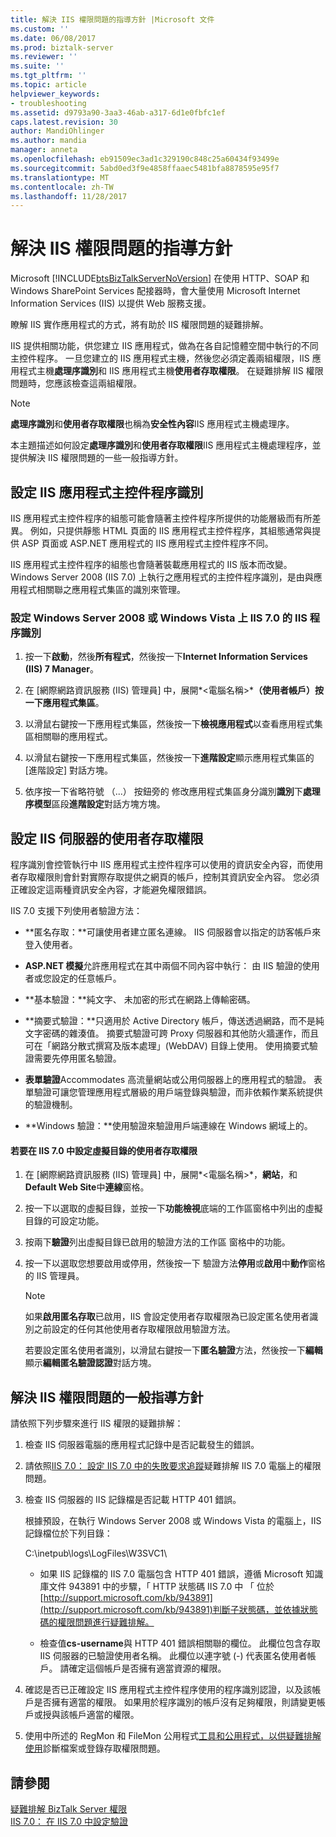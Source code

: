 ```yaml
---
title: 解決 IIS 權限問題的指導方針 |Microsoft 文件
ms.custom: ''
ms.date: 06/08/2017
ms.prod: biztalk-server
ms.reviewer: ''
ms.suite: ''
ms.tgt_pltfrm: ''
ms.topic: article
helpviewer_keywords:
- troubleshooting
ms.assetid: d9793a90-3aa3-46ab-a317-6d1e0fbfc1ef
caps.latest.revision: 30
author: MandiOhlinger
ms.author: mandia
manager: anneta
ms.openlocfilehash: eb91509ec3ad1c329190c848c25a60434f93499e
ms.sourcegitcommit: 5abd0ed3f9e4858ffaaec5481bfa8878595e95f7
ms.translationtype: MT
ms.contentlocale: zh-TW
ms.lasthandoff: 11/28/2017
---
```

# <a name="guidelines-for-resolving-iis-permissions-problems"></a>解決 IIS 權限問題的指導方針
Microsoft [!INCLUDE[btsBizTalkServerNoVersion](../includes/btsbiztalkservernoversion-md.md)] 在使用 HTTP、SOAP 和 Windows SharePoint Services 配接器時，會大量使用 Microsoft Internet Information Services (IIS) 以提供 Web 服務支援。  
  
 瞭解 IIS 實作應用程式的方式，將有助於 IIS 權限問題的疑難排解。  
  
 IIS 提供相關功能，供您建立 IIS 應用程式，做為在各自記憶體空間中執行的不同主控件程序。 一旦您建立的 IIS 應用程式主機，然後您必須定義兩組權限，IIS 應用程式主機**處理序識別**和 IIS 應用程式主機**使用者存取權限**。 在疑難排解 IIS 權限問題時，您應該檢查這兩組權限。  
  
> [!NOTE]
>  **處理序識別**和**使用者存取權限**也稱為**安全性內容**IIS 應用程式主機處理序。  
  
 本主題描述如何設定**處理序識別**和**使用者存取權限**IIS 應用程式主機處理程序，並提供解決 IIS 權限問題的一些一般指導方針。  
  
## <a name="setting-iis-application-host-process-identity"></a>設定 IIS 應用程式主控件程序識別  
 IIS 應用程式主控件程序的組態可能會隨著主控件程序所提供的功能層級而有所差異。 例如，只提供靜態 HTML 頁面的 IIS 應用程式主控件程序，其組態通常與提供 ASP 頁面或 ASP.NET 應用程式的 IIS 應用程式主控件程序不同。  
  
 IIS 應用程式主控件程序的組態也會隨著裝載應用程式的 IIS 版本而改變。 Windows Server 2008 (IIS 7.0) 上執行之應用程式的主控件程序識別，是由與應用程式相關聯之應用程式集區的識別來管理。  
  
### <a name="setting-iis-process-identity-for-iis-70-on-windows-server-2008-or-windows-vista"></a>設定 Windows Server 2008 或 Windows Vista 上 IIS 7.0 的 IIS 程序識別  
  
1.  按一下**啟動**，然後**所有程式**，然後按一下**Internet Information Services (IIS) 7 Manager**。  
  
2.  在 [網際網路資訊服務 (IIS) 管理員] 中，展開*\<電腦名稱\>***（使用者帳戶）**按一下**應用程式集區**。  
  
3.  以滑鼠右鍵按一下應用程式集區，然後按一下**檢視應用程式**以查看應用程式集區相關聯的應用程式。  
  
4.  以滑鼠右鍵按一下應用程式集區，然後按一下**進階設定**顯示應用程式集區的 [進階設定] 對話方塊。  
  
5.  依序按一下省略符號 （...） 按鈕旁的 修改應用程式集區身分識別**識別**下**處理序模型**區段**進階設定**對話方塊方塊。  
  
## <a name="setting-user-access-rights-for-the-iis-server"></a>設定 IIS 伺服器的使用者存取權限  
 程序識別會控管執行中 IIS 應用程式主控件程序可以使用的資訊安全內容，而使用者存取權限則會針對實際存取提供之網頁的帳戶，控制其資訊安全內容。 您必須正確設定這兩種資訊安全內容，才能避免權限錯誤。  
  
 IIS 7.0 支援下列使用者驗證方法：  
  
-   **匿名存取：**可讓使用者建立匿名連線。 IIS 伺服器會以指定的訪客帳戶來登入使用者。  
  
-   **ASP.NET 模擬**允許應用程式在其中兩個不同內容中執行： 由 IIS 驗證的使用者或您設定的任意帳戶。  
  
-   **基本驗證：**純文字、 未加密的形式在網路上傳輸密碼。  
  
-   **摘要式驗證：**只適用於 Active Directory 帳戶，傳送透過網路，而不是純文字密碼的雜湊值。 摘要式驗證可跨 Proxy 伺服器和其他防火牆運作，而且可在「網路分散式撰寫及版本處理」(WebDAV) 目錄上使用。 使用摘要式驗證需要先停用匿名驗證。  
  
-   **表單驗證**Accommodates 高流量網站或公用伺服器上的應用程式的驗證。 表單驗證可讓您管理應用程式層級的用戶端登錄與驗證，而非依賴作業系統提供的驗證機制。  
  
-   **Windows 驗證：**使用驗證來驗證用戶端連線在 Windows 網域上的。  
  
#### <a name="to-set-user-access-rights-for-a-virtual-directory-in-iis-70"></a>若要在 IIS 7.0 中設定虛擬目錄的使用者存取權限  
  
1.  在 [網際網路資訊服務 (IIS) 管理員] 中，展開*\<電腦名稱\>*，**網站**，和**Default Web Site**中**連線**窗格。  
  
2.  按一下以選取的虛擬目錄，並按一下**功能檢視**底端的工作區窗格中列出的虛擬目錄的可設定功能。  
  
3.  按兩下**驗證**列出虛擬目錄已啟用的驗證方法的工作區 窗格中的功能。  
  
4.  按一下以選取您想要啟用或停用，然後按一下 驗證方法**停用**或**啟用**中**動作**窗格的 IIS 管理員。  
  
    > [!NOTE]
    >  如果**啟用匿名存取**已啟用，IIS 會設定使用者存取權限為已設定匿名使用者識別之前設定的任何其他使用者存取權限啟用驗證方法。  
    >   
    >  若要設定匿名使用者識別，以滑鼠右鍵按一下**匿名驗證**方法，然後按一下**編輯**顯示**編輯匿名驗證認證**對話方塊。  
  
## <a name="general-guidelines-for-resolving-iis-permissions-problems"></a>解決 IIS 權限問題的一般指導方針  
 請依照下列步驟來進行 IIS 權限的疑難排解：  
  
1.  檢查 IIS 伺服器電腦的應用程式記錄中是否記載發生的錯誤。  
  
2.  請依照[IIS 7.0： 設定 IIS 7.0 中的失敗要求追蹤](http://go.microsoft.com/fwlink/?LinkId=130600)疑難排解 IIS 7.0 電腦上的權限問題。  
  
3.  檢查 IIS 伺服器的 IIS 記錄檔是否記載 HTTP 401 錯誤。  
  
     根據預設，在執行 Windows Server 2008 或 Windows Vista 的電腦上，IIS 記錄檔位於下列目錄：  
  
     C:\inetpub\logs\LogFiles\W3SVC1\  
  
    -   如果 IIS 記錄檔的 IIS 7.0 電腦包含 HTTP 401 錯誤，遵循 Microsoft 知識庫文件 943891 中的步驟，「 HTTP 狀態碼 IIS 7.0 中 「 位於[http://support.microsoft.com/kb/943891](http://support.microsoft.com/kb/943891)判斷子狀態碼，並依據狀態碼的權限問題進行疑難排解。  
  
    -   檢查值**cs-username**與 HTTP 401 錯誤相關聯的欄位。 此欄位包含存取 IIS 伺服器的已驗證使用者名稱。 此欄位以連字號 (-) 代表匿名使用者帳戶。 請確定這個帳戶是否擁有適當資源的權限。  
  
4.  確認是否已正確設定 IIS 應用程式主控件程序使用的程序識別認證，以及該帳戶是否擁有適當的權限。 如果用於程序識別的帳戶沒有足夠權限，則請變更帳戶或授與該帳戶適當的權限。  
  
5.  使用中所述的 RegMon 和 FileMon 公用程式[工具和公用程式，以供疑難排解使用](../core/tools-and-utilities-to-use-for-troubleshooting.md)診斷檔案或登錄存取權限問題。  
  
## <a name="see-also"></a>請參閱  
 [疑難排解 BizTalk Server 權限](../core/troubleshooting-biztalk-server-permissions.md)   
 [IIS 7.0： 在 IIS 7.0 中設定驗證](http://go.microsoft.com/fwlink/?LinkId=129909)